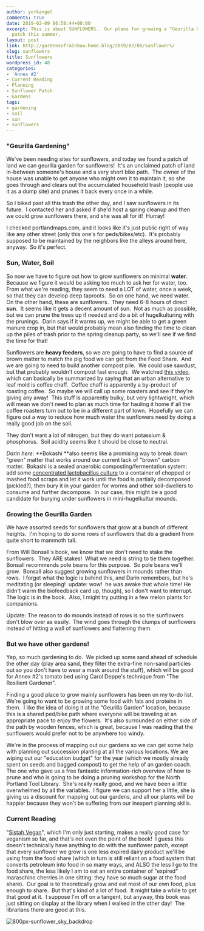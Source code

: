 ```yaml
---
author: yorkangel
comments: true
date: 2019-02-09 06:58:44+00:00
excerpt: This is about SUNFLOWERS.  Our plans for growing a "Geurilla Garden" sunflower
  patch this summer.
layout: post
link: http://gardensofrainbow.home.blog/2019/02/08/sunflowers/
slug: sunflowers
title: Sunflowers
wordpress_id: 48
categories:
- 'Annex #2'
- Current Reading
- Planning
- Sunflower Patch
- Gardens
tags:
- gardening
- soil
- sun
- sunflowers
---
```


### "Geurilla Gardening"


We've been needing sites for sunflowers, and today we found a patch of land we can geurilla garden for sunflowers!  It's an unclaimed patch of land in-between someone's house and a very short bike path.  The owner of the house was unable to get anyone who might own it to maintain it, so she goes through and clears out the accumulated household trash (people use it as a dump site) and prunes it back every once in a while.

So I biked past all this trash the other day, and I saw sunflowers in its future.  I contacted her and asked if she'd host a spring cleanup and then we could grow sunflowers there, and she was all for it!  Hurray!

I checked portlandmaps.com, and it looks like it's just public right of way like any other street (only this one's for peds/bikes/etc).  It's probably supposed to be maintained by the neighbors like the alleys around here, anyway.  So it's perfect.


### Sun, Water, Soil


So now we have to figure out how to grow sunflowers on minimal **water**.  Because we figure it would be asking too much to ask her for water, too.  From what we're reading, they seem to need a LOT of water, once a week, so that they can develop deep taproots.  So on one hand, we need water.  On the other hand, these are sunflowers.  They need 6-8 hours of direct **sun**.  It seems like it gets a decent amount of sun.  Not as much as possible, but we can prune the trees up if needed and do a bit of hugelkulturing with the prunings.  Darin says if it warms up, we might be able to get a green manure crop in, but that would probably mean also finding the time to clean up the piles of trash prior to the spring cleanup party, so we'll see if we find the time for that!

Sunflowers are **heavy feeders**, so we are going to have to find a source of brown matter to match the pig food we can get from the Food Share.  And we are going to need to build another compost pile.  We could use sawdust, but that probably wouldn't compost fast enough.  We watched [this video](https://www.youtube.com/watch?v=f7_Lt1b-pdA), which can basically be summarized by saying that an urban alternative to leaf mold is coffee chaff.  Coffee chaff is apparently a by-product of roasting coffee.  So maybe we will call up some roasters and see if they're giving any away!  This stuff is apparently bulky, but very lightweight, which will mean we don't need to plan as much time for hauling it home if all the coffee roasters turn out to be in a different part of town.  Hopefully we can figure out a way to reduce how much water the sunflowers need by doing a really good job on the soil.

They don't want a lot of nitrogen, but they do want potassium & phosphorus.  Soil acidity seems like it should be close to neutral.

_Darin here:_ **Bokashi **also seems like a promising way to break down "green" matter that works around our current lack of "brown" carbon matter.  Bokashi is a sealed anaerobic composting/fermentation system: add some [concentrated lactobacillus culture](https://www.dudegrows.com/soup-lactobacillus-culture/) to a container of chopped or mashed food scraps and let it work until the food is partially decomposed (pickled?), then bury it in your garden for worms and other soil-dwellers to consume and further decompose.  In our case, this might be a good candidate for burying under sunflowers in mini-hugelkultur mounds.  _</Darin>_


### Growing the Geurilla Garden


We have assorted seeds for sunflowers that grow at a bunch of different heights.  I'm hoping to do some rows of sunflowers that do a gradient from quite short to mammoth tall.

From Will Bonsall's book, we know that we don't need to stake the sunflowers.  They ARE stakes!  What we need is string to tie them together.  Bonsall recommends pole beans for this purpose.  So pole beans we'll grow.  Bonsall also suggest growing sunflowers in mounds rather than rows.  I forget what the logic is behind this, and Darin remembers, but he's meditating (or sleeping!  update: wow!  he was awake that whole time! He didn't warm the biofeedback card up, though), so I don't want to interrupt.  The logic is in the book.  Also, I might try putting in a few melon plants for companions.

Update: The reason to do mounds instead of rows is so the sunflowers don't blow over as easily.  The wind goes through the clumps of sunflowers instead of hitting a wall of sunflowers and flattening them.


### But we have other gardens!


Yep, so much gardening to do.  We picked up some sand ahead of schedule the other day (play area sand, they filter the extra-fine non-sand particles out so you don't have to wear a mask around the stuff), which will be good for Annex #2's tomato bed using Carol Deppe's technique from "The Resilient Gardener".

Finding a good place to grow mainly sunflowers has been on my to-do list. We're going to want to be growing some food with fats and proteins in them.  I like the idea of doing it at the "Geurilla Garden" location, because this is a shared ped/bike path where everyone will be traveling at an appropriate pace to enjoy the flowers.  It's also surrounded on either side of the path by wooden fences, which is great, because I was reading that the sunflowers would prefer not to be anywhere too windy.

We're in the process of mapping out our gardens so we can get some help with planning out succession planting at all the various locations. We are wiping out our "education budget" for the year (which we mostly already spent on seeds and bagged compost) to get the help of an garden coach.  The one who gave us a free fantastic information-rich overview of how to prune and who is going to be doing a pruning workshop for the North Portland Tool Library.  She's really really good, and we have been a little overwhelmed by all the variables.  I figure we can support her a little, she is giving us a discount for mapping out our gardens, and all our plants will be happier because they won't be suffering from our inexpert planning skills.


### Current Reading


"[Sistah Vegan](https://multcolib.bibliocommons.com/item/show/2984737068)", which I'm only just starting, makes a really good case for veganism so far, and that's not even the point of the book!  I guess this doesn't technically have anything to do with the sunflower patch, except that every sunflower we grow is one less expired dairy product we'll be using from the food share (which in turn is still reliant on a food system that converts petroleum into food in so many ways, and ALSO the less I go to the food share, the less likely I am to eat an entire container of "expired" maraschino cherries in one sitting: they have so much sugar at the food share).  Our goal is to theoretically grow and eat most of our own food, plus enough to share.  But that's kind of a lot of food.  It might take a while to get that good at it.  I suppose I'm off on a tangent, but anyway, this book was just sitting on display at the library when I walked in the other day!  The librarians there are good at this.

![800px-sunflower_sky_backdrop](https://gardensofrainbowhome.files.wordpress.com/2019/02/800px-sunflower_sky_backdrop.jpg)
